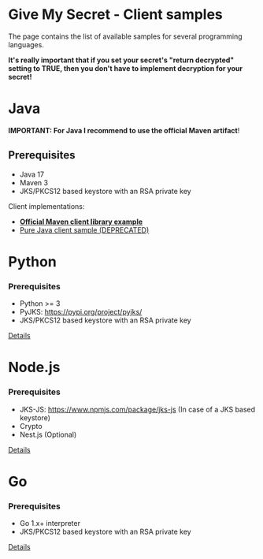 # Give My Secret - Client samples

The page contains the list of available samples for several programming languages.

**It's really important that if you set your secret's "return decrypted" setting to TRUE, then you don't have to implement decryption for your secret!**

# Java

**IMPORTANT: For Java I recommend to use the official Maven artifact**!

## Prerequisites

- Java 17
- Maven 3
- JKS/PKCS12 based keystore with an RSA private key

Client implementations:

- **[Official Maven client library example](gms-client-sample-java-client-lib/README.md)**
- [Pure Java client sample (DEPRECATED)](gms-client-sample-java/README.md)

# Python

### Prerequisites

- Python >= 3
- PyJKS: https://pypi.org/project/pyjks/
- JKS/PKCS12 based keystore with an RSA private key

[Details](gms-client-sample-python/README.md)

# Node.js

### Prerequisites

- JKS-JS: https://www.npmjs.com/package/jks-js (In case of a JKS based keystore)
- Crypto
- Nest.js (Optional)

[Details](gms-client-sample-node/README.md)

# Go

### Prerequisites

- Go 1.x+ interpreter
- JKS/PKCS12 based keystore with an RSA private key

[Details](gms-client-sample-go/README.md)
